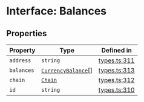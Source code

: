 # Interface: Balances

## Properties

| Property | Type | Defined in |
| ------ | ------ | ------ |
| `address` | `string` | [types.ts:311](https://github.com/monerium/js-monorepo/blob/main/packages/sdk/src/types.ts#L311) |
| `balances` | [`CurrencyBalance`](/docs/packages/sdk/interfaces/CurrencyBalance.md)[] | [types.ts:313](https://github.com/monerium/js-monorepo/blob/main/packages/sdk/src/types.ts#L313) |
| `chain` | [`Chain`](/docs/packages/sdk/type-aliases/Chain.md) | [types.ts:312](https://github.com/monerium/js-monorepo/blob/main/packages/sdk/src/types.ts#L312) |
| `id` | `string` | [types.ts:310](https://github.com/monerium/js-monorepo/blob/main/packages/sdk/src/types.ts#L310) |
